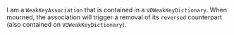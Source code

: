 I am a `WeakKeyAssociation` that is contained in a `VOWeakKeyDictionary`. 
When mourned, the association will trigger a removal of its `reversed` counterpart (also contained on `VOWeakKeyDictionary`).